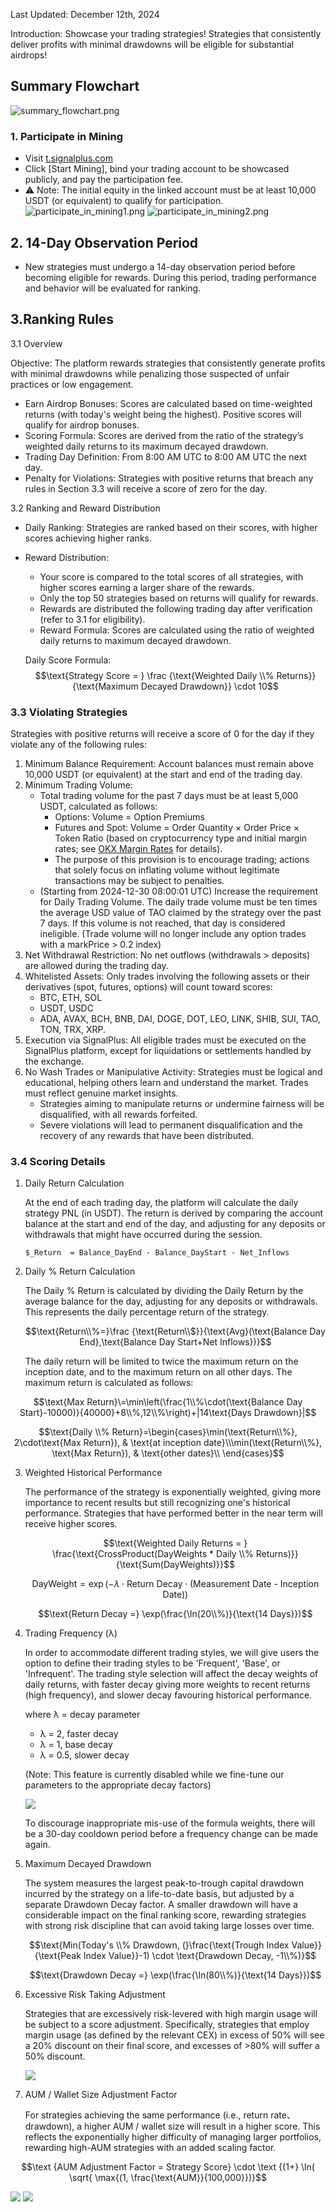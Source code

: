 Last Updated: December 12th, 2024

Introduction: Showcase your trading strategies! Strategies that consistently deliver profits with minimal drawdowns will be eligible for substantial airdrops!

## Summary Flowchart
![summary_flowchart.png](pics/summary_flowchart.png)

### 1. Participate in Mining
- Visit [t.signalplus.com](http://t.signalplus.com/)
- Click [Start Mining], bind your trading account to be showcased publicly, and pay the participation fee.
- ⚠️ Note: The initial equity in the linked account must be at least 10,000 USDT (or equivalent) to qualify for participation.
![participate_in_mining1.png](pics/participate_in_mining1.png)
![participate_in_mining2.png](pics/participate_in_mining2.png)

## 2. 14-Day Observation Period
- New strategies must undergo a 14-day observation period before becoming eligible for rewards. During this period, trading performance and behavior will be evaluated for ranking.

## 3.Ranking Rules

3.1 Overview

  Objective: The platform rewards strategies that consistently generate profits with minimal drawdowns while penalizing those suspected of unfair practices or low engagement.
  - Earn Airdrop Bonuses: Scores are calculated based on time-weighted returns (with today's weight being the highest). Positive scores will qualify for airdrop bonuses.
  - Scoring Formula: Scores are derived from the ratio of the strategy’s weighted daily returns to its maximum decayed drawdown.
  - Trading Day Definition: From 8:00 AM UTC to 8:00 AM UTC the next day.
  - Penalty for Violations: Strategies with positive returns that breach any rules in Section 3.3 will receive a score of zero for the day.
  
3.2 Ranking and Reward Distribution

  - Daily Ranking: Strategies are ranked based on their scores, with higher scores achieving higher ranks.
  - Reward Distribution:
    - Your score is compared to the total scores of all strategies, with higher scores earning a larger share of the rewards.
    - Only the top 50 strategies based on returns will qualify for rewards.
    - Rewards are distributed the following trading day after verification (refer to 3.1 for eligibility).
    - Reward Formula: Scores are calculated using the ratio of weighted daily returns to maximum decayed drawdown.
  
    Daily Score Formula:
$$\text{Strategy Score = } \frac {\text{Weighted Daily \\% Returns}}{\text{Maximum Decayed Drawdown}} \cdot 10$$
    
### 3.3 Violating Strategies

  Strategies with positive returns will receive a score of 0 for the day if they violate any of the following rules:
  1. Minimum Balance Requirement: Account balances must remain above 10,000 USDT (or equivalent) at the start and end of the trading day.
  2. Minimum Trading Volume: 
     - Total trading volume for the past 7 days must be at least 5,000 USDT, calculated as follows:
       - Options: Volume = Option Premiums
       - Futures and Spot: Volume = Order Quantity × Order Price × Token Ratio (based on cryptocurrency type and initial margin rates; see [OKX Margin Rates](https://www.okx.com/trade-market/position/swap) for details).
       - The purpose of this provision is to encourage trading; actions that solely focus on inflating volume without legitimate transactions may be subject to penalties.
     - (Starting from 2024-12-30 08:00:01 UTC) Increase the requirement for Daily Trading Volume. The daily trade volume must be ten times the average USD value of TAO claimed by the strategy over the past 7 days. If this volume is not reached, that day is considered ineligible. (Trade volume will no longer include any option trades with a markPrice > 0.2 index)
  3. Net Withdrawal Restriction: No net outflows (withdrawals > deposits) are allowed during the trading day.
  4. Whitelisted Assets: Only trades involving the following assets or their derivatives (spot, futures, options) will count toward scores:
     - BTC, ETH, SOL
     - USDT, USDC
     - ADA, AVAX, BCH, BNB, DAI, DOGE, DOT, LEO, LINK, SHIB, SUI, TAO, TON, TRX, XRP.
  5. Execution via SignalPlus: All eligible trades must be executed on the SignalPlus platform, except for liquidations or settlements handled by the exchange.
  6. No Wash Trades or Manipulative Activity:
  Strategies must be logical and educational, helping others learn and understand the market. Trades must reflect genuine market insights.
     - Strategies aiming to manipulate returns or undermine fairness will be disqualified, with all rewards forfeited.
     - Severe violations will lead to permanent disqualification and the recovery of any rewards that have been distributed.
    
### 3.4 Scoring Details

1. Daily Return Calculation

    At the end of each trading day, the platform will calculate the daily strategy PNL (in USDT). The return is derived by comparing the account balance at the start and end of the day, and adjusting for any deposits or withdrawals that might have occurred during the session.

       $_Return  = Balance_DayEnd - Balance_DayStart - Net_Inflows

2. Daily % Return Calculation

    The Daily % Return is calculated by dividing the Daily Return by the average balance for the day, adjusting for any deposits or withdrawals. This represents the daily percentage return of the strategy.

      $$\text{Return\\%=}\frac {\text{Return\\$}}{\text{Avg}(\text{Balance Day End},\text{Balance Day Start+Net Inflows})}$$

   The daily return will be limited to twice the maximum return on the inception date, and to the maximum return on all other days. The maximum return is calculated as follows:

$$\text{Max Return}\=\min\left(\frac{1\\%\cdot(\text{Balance Day Start}-10000)}{40000}+8\\%,12\\%\right)+|14\text{Days Drawdown}|$$
   
$$\text{Daily \\% Return}=\begin{cases}\min(\text{Return\\%}, 2\cdot\text{Max Return}), & \text{at inception date}\\\min(\text{Return\\%}, \text{Max Return}), & \text{other dates}\\ \end{cases}$$

3. Weighted Historical Performance

    The performance of the strategy is exponentially weighted, giving more importance to recent results but still recognizing one's historical performance. Strategies that have performed better in the near term will receive higher scores.

    $$\text{Weighted Daily Returns = } \frac{\text{CrossProduct(DayWeights * Daily \\% Returns)}}{\text{Sum(DayWeights)}}$$

    $$\text{DayWeight} = \exp(-\lambda \cdot \text{Return Decay} \cdot \text {(Measurement Date - Inception Date}))$$

    $$\text{Return Decay =} \exp(\frac{\ln(20\\%)}{\text{14 Days}})$$

4. Trading Frequency (λ)

    In order to accommodate different trading styles, we will give users the option to define their trading styles to be 'Frequent', 'Base', or 'Infrequent'.  The trading style selection will affect the decay weights of daily returns, with faster decay giving more weights to recent returns (high frequency), and slower decay favouring historical performance.

    where λ = decay parameter
      - λ = 2, faster decay
      - λ  = 1, base decay
      - λ = 0.5, slower decay

   (Note: This feature is currently disabled while we fine-tune our parameters to the appropriate decay factors)
    
   ![](pics/ExponentialDecayWithDifferentλValues.png)

   To discourage inappropriate mis-use of the formula weights, there will be a 30-day cooldown period before a frequency change can be made again.

5. Maximum Decayed Drawdown

    The system measures the largest peak-to-trough capital drawdown incurred by the strategy on a life-to-date basis, but adjusted by a separate Drawdown Decay factor. A smaller drawdown will have a considerable impact on the final ranking score, rewarding strategies with strong risk discipline that can avoid taking large losses over time.

    $$\text{Min(Today's \\% Drawdown, (}\frac{\text{Trough Index Value}}{\text{Peak Index Value}}-1) \cdot \text{Drawdown Decay, -1\\%)}$$

    $$\text{Drawdown Decay =} \exp(\frac{\ln(80\\%)}{\text{14 Days}})$$

6. Excessive Risk Taking Adjustment

    Strategies that are excessively risk-levered with high margin usage will be subject to a score adjustment. Specifically, strategies that employ margin usage (as defined by the relevant CEX) in excess of 50% will see a 20% discount on their final score, and excesses of >80% will suffer a 50% discount.
   
    ![](pics/ExcessiveRiskTakingAdjustment.png)

7. AUM / Wallet Size Adjustment Factor

    For strategies achieving the same performance (i.e., return rate、drawdown), a higher AUM / wallet size will result in a higher score. This reflects the exponentially higher difficulty of managing larger portfolios, rewarding high-AUM strategies with an added scaling factor.
    
   
$$\text {AUM Adjustment Factor = Strategy Score} \cdot \text {(1+} \ln( \sqrt{ \max{(1, \frac{\text{AUM}}{100,000}})}$$


![](pics/AUMWalletSizeAdjustmentFactor1.png)
![](pics/AUMWalletSizeAdjustmentFactor2.png)

